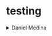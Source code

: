 # testing
<details>
<summary>Daniel Medina</summary>
<font color="red">
![Mapache](img/527175-istock-514622028.jpg)
algo de informacion
</font>
</details>
